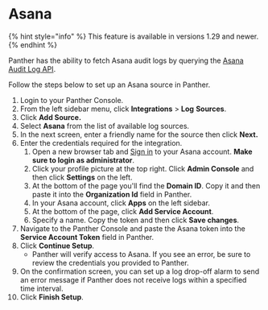 # Asana

{% hint style="info" %}
This feature is available in versions 1.29 and newer.
{% endhint %}

Panther has the ability to fetch Asana audit logs by querying the [Asana Audit Log API](https://asana.com/guide/help/api/audit-log-api).

Follow the steps below to set up an Asana source in Panther.

1. Login to your Panther Console.
2. From the left sidebar menu, click **Integrations** > **Log** **Sources**.
3. Click **Add Source.**
4. Select **Asana** from the list of available log sources.
5. In the next screen, enter a friendly name for the source then click **Next.**
6. Enter the credentials required for the integration.&#x20;
   1. Open a new browser tab and [Sign in](https://app.asana.com/-/login) to your Asana account. **Make sure to login as administrator**.
   2. Click your profile picture at the top right. Click **Admin Console** and then click **Settings** on the left.
   3. At the bottom of the page you'll find the **Domain ID**. Copy it and then paste it into the **Organization Id** field in Panther.
   4. In your Asana account, click **Apps** on the left sidebar.
   5. At the bottom of the page, click **Add Service Account**.
   6. Specify a name. Copy the token and then click **Save changes**.
7. Navigate to the Panther Console and paste the Asana token into the **Service Account Token** field in Panther.
8. Click **Continue Setup**.
   * Panther will verify access to Asana. If you see an error, be sure to review the credentials you provided to Panther.&#x20;
9. On the confirmation screen, you can set up a log drop-off alarm to send an error message if Panther does not receive logs within a specified time interval.
10. Click **Finish Setup**.
